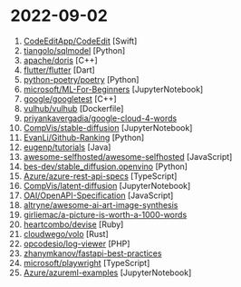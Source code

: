 # 2022-09-02

1. [CodeEditApp/CodeEdit](https://github.com/CodeEditApp/CodeEdit "CodeEdit App for macOS – Elevate your code editing experience. Open source, free forever.") [Swift]
2. [tiangolo/sqlmodel](https://github.com/tiangolo/sqlmodel "SQL databases in Python, designed for simplicity, compatibility, and robustness.") [Python]
3. [apache/doris](https://github.com/apache/doris "Apache Doris is an easy-to-use, high performance and unified analytics database.") [C++]
4. [flutter/flutter](https://github.com/flutter/flutter "Flutter makes it easy and fast to build beautiful apps for mobile and beyond") [Dart]
5. [python-poetry/poetry](https://github.com/python-poetry/poetry "Python dependency management and packaging made easy.") [Python]
6. [microsoft/ML-For-Beginners](https://github.com/microsoft/ML-For-Beginners "12 weeks, 26 lessons, 52 quizzes, classic Machine Learning for all") [JupyterNotebook]
7. [google/googletest](https://github.com/google/googletest "GoogleTest - Google Testing and Mocking Framework") [C++]
8. [vulhub/vulhub](https://github.com/vulhub/vulhub "Pre-Built Vulnerable Environments Based on Docker-Compose") [Dockerfile]
9. [priyankavergadia/google-cloud-4-words](https://github.com/priyankavergadia/google-cloud-4-words "The Google Cloud Developer's Cheat Sheet") 
10. [CompVis/stable-diffusion](https://github.com/CompVis/stable-diffusion "") [JupyterNotebook]
11. [EvanLi/Github-Ranking](https://github.com/EvanLi/Github-Ranking "⭐Github Ranking⭐ Github stars and forks ranking list. Github Top100 stars list of different languages. Automatically update daily. | Github仓库排名，每日自动更新") [Python]
12. [eugenp/tutorials](https://github.com/eugenp/tutorials "Just Announced - Learn Spring Security OAuth:") [Java]
13. [awesome-selfhosted/awesome-selfhosted](https://github.com/awesome-selfhosted/awesome-selfhosted "A list of Free Software network services and web applications which can be hosted on your own servers") [JavaScript]
14. [bes-dev/stable_diffusion.openvino](https://github.com/bes-dev/stable_diffusion.openvino "") [Python]
15. [Azure/azure-rest-api-specs](https://github.com/Azure/azure-rest-api-specs "The source for REST API specifications for Microsoft Azure.") [TypeScript]
16. [CompVis/latent-diffusion](https://github.com/CompVis/latent-diffusion "High-Resolution Image Synthesis with Latent Diffusion Models") [JupyterNotebook]
17. [OAI/OpenAPI-Specification](https://github.com/OAI/OpenAPI-Specification "The OpenAPI Specification Repository") [JavaScript]
18. [altryne/awesome-ai-art-image-synthesis](https://github.com/altryne/awesome-ai-art-image-synthesis "A list of awesome tools, ideas, prompt engineering tools, colabs, models, and helpers for the prompt designer playing with aiArt and image synthesis. Covers Dalle2, MidJourney, StableDiffusion, and open source tools.") 
19. [girliemac/a-picture-is-worth-a-1000-words](https://github.com/girliemac/a-picture-is-worth-a-1000-words "I am trying to describe complex matters in simple doodles!") 
20. [heartcombo/devise](https://github.com/heartcombo/devise "Flexible authentication solution for Rails with Warden.") [Ruby]
21. [cloudwego/volo](https://github.com/cloudwego/volo "A high-performance and strong-extensibility Rust RPC framework that helps developers build microservices.") [Rust]
22. [opcodesio/log-viewer](https://github.com/opcodesio/log-viewer "Fast and beautiful Log Viewer for Laravel") [PHP]
23. [zhanymkanov/fastapi-best-practices](https://github.com/zhanymkanov/fastapi-best-practices "FastAPI Best Practices and Conventions we used @ hi.peerlink.me") 
24. [microsoft/playwright](https://github.com/microsoft/playwright "Playwright is a framework for Web Testing and Automation. It allows testing Chromium, Firefox and WebKit with a single API.") [TypeScript]
25. [Azure/azureml-examples](https://github.com/Azure/azureml-examples "Official community-driven Azure Machine Learning examples, tested with GitHub Actions.") [JupyterNotebook]
